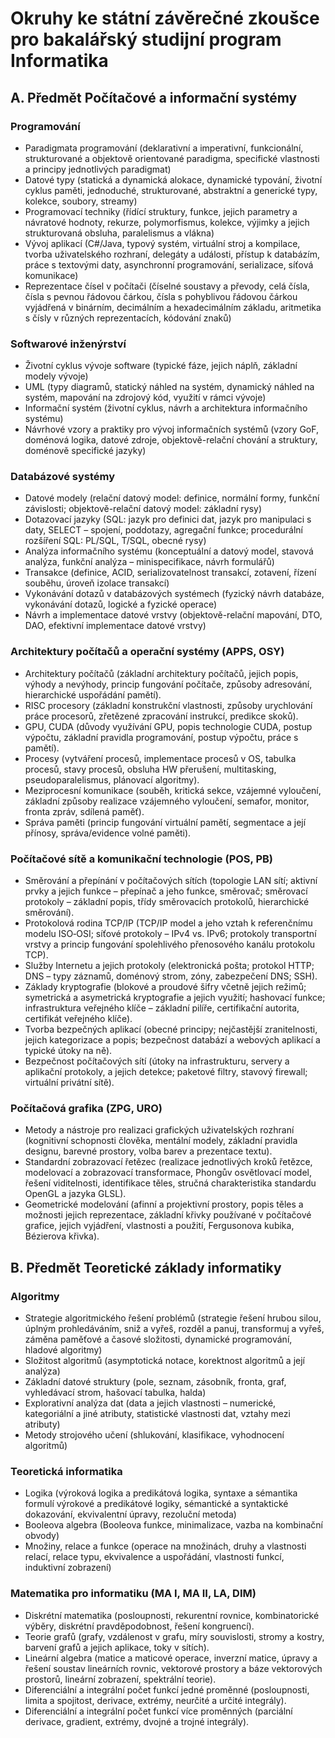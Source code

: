 # Okruhy ke státní závěrečné zkoušce pro bakalářský studijní program Informatika

## A. Předmět Počítačové a informační systémy

### Programování
- Paradigmata programování (deklarativní a imperativní, funkcionální, strukturované a objektově orientované paradigma, specifické vlastnosti a principy jednotlivých paradigmat)
- Datové typy (statická a dynamická alokace, dynamické typování, životní cyklus paměti, jednoduché, strukturované, abstraktní a generické typy, kolekce, soubory, streamy)
- Programovací techniky (řídící struktury, funkce, jejich parametry a návratové hodnoty, rekurze, polymorfismus, kolekce, výjimky a jejich strukturovaná obsluha, paralelismus a vlákna)
- Vývoj aplikací (C#/Java, typový systém, virtuální stroj a kompilace, tvorba uživatelského rozhraní, delegáty a události, přístup k databázím, práce s textovými daty, asynchronní programování, serializace, síťová komunikace)
- Reprezentace čísel v počítači (číselné soustavy a převody, celá čísla, čísla s pevnou řádovou čárkou, čísla s pohyblivou řádovou čárkou vyjádřená v binárním, decimálním a hexadecimálním základu, aritmetika s čísly v různých reprezentacích, kódování znaků)

### Softwarové inženýrství
- Životní cyklus vývoje software (typické fáze, jejich náplň, základní modely vývoje)
- UML (typy diagramů, statický náhled na systém, dynamický náhled na systém, mapování na zdrojový kód, využití v rámci vývoje)
- Informační systém (životní cyklus, návrh a architektura informačního systému)
- Návrhové vzory a praktiky pro vývoj informačních systémů (vzory GoF, doménová logika, datové zdroje, objektově-relační chování a struktury, doménově specifické jazyky)

### Databázové systémy
- Datové modely (relační datový model: definice, normální formy, funkční závislosti; objektově-relační datový model: základní rysy)
- Dotazovací jazyky (SQL: jazyk pro definici dat, jazyk pro manipulaci s daty, SELECT – spojení, poddotazy, agregační funkce; procedurální rozšíření SQL: PL/SQL, T/SQL, obecné rysy)
- Analýza informačního systému (konceptuální a datový model, stavová analýza, funkční analýza – minispecifikace, návrh formulářů)
- Transakce (definice, ACID, serializovatelnost transakcí, zotavení, řízení souběhu, úroveň izolace transakcí)
- Vykonávání dotazů v databázových systémech (fyzický návrh databáze, vykonávání dotazů, logické a fyzické operace)
- Návrh a implementace datové vrstvy (objektově-relační mapování, DTO, DAO, efektivní implementace datové vrstvy)

### Architektury počítačů a operační systémy (APPS, OSY)
- Architektury počítačů (základní architektury počítačů, jejich popis, výhody a nevýhody,
princip fungování počítače, způsoby adresování, hierarchické uspořádání pamětí).
- RISC procesory (základní konstrukční vlastnosti, způsoby urychlování práce procesorů,
zřetězené zpracování instrukcí, predikce skoků).
- GPU, CUDA (důvody využívání GPU, popis technologie CUDA, postup výpočtu, základní
pravidla programování, postup výpočtu, práce s pamětí).
- Procesy (vytváření procesů, implementace procesů v OS, tabulka procesů, stavy procesů,
obsluha HW přerušení, multitasking, pseudoparalelismus, plánovací algoritmy).
- Meziprocesní komunikace (souběh, kritická sekce, vzájemné vyloučení, základní způsoby
realizace vzájemného vyloučení, semafor, monitor, fronta zpráv, sdílená paměť).
- Správa paměti (princip fungování virtuální pamětí, segmentace a její přínosy,
správa/evidence volné paměti).

### Počítačové sítě a komunikační technologie (POS, PB)
- Směrování a přepínání v počítačových sítích (topologie LAN sítí; aktivní prvky a jejich funkce –
přepínač a jeho funkce, směrovač; směrovací protokoly – základní popis, třídy směrovacích
protokolů, hierarchické směrování).
- Protokolová rodina TCP/IP (TCP/IP model a jeho vztah k referenčnímu modelu ISO‐OSI; síťové
protokoly – IPv4 vs. IPv6; protokoly transportní vrstvy a princip fungování spolehlivého
přenosového kanálu protokolu TCP).
- Služby Internetu a jejich protokoly (elektronická pošta; protokol HTTP; DNS – typy záznamů,
doménový strom, zóny, zabezpečení DNS; SSH).
- Základy kryptografie (blokové a proudové šifry včetně jejich režimů; symetrická a asymetrická
kryptografie a jejich využití; hashovací funkce; infrastruktura veřejného klíče – základní pilíře,
certifikační autorita, certifikát veřejného klíče).
- Tvorba bezpečných aplikací (obecné principy; nejčastější zranitelnosti, jejich kategorizace a
popis; bezpečnost databází a webových aplikací a typické útoky na ně).
- Bezpečnost počítačových sítí (útoky na infrastrukturu, servery a aplikační protokoly, a jejich
detekce; paketové filtry, stavový firewall; virtuální privátní sítě).

### Počítačová grafika (ZPG, URO)
- Metody a nástroje pro realizaci grafických uživatelských rozhraní (kognitivní schopnosti
člověka, mentální modely, základní pravidla designu, barevné prostory, volba barev a
prezentace textu).
- Standardní zobrazovací řetězec (realizace jednotlivých kroků řetězce, modelovací a
zobrazovací transformace, Phongův osvětlovací model, řešení viditelnosti, identifikace těles,
stručná charakteristika standardu OpenGL a jazyka GLSL).
- Geometrické modelování (afinní a projektivní prostory, popis těles a možnosti jejich
reprezentace, základní křivky používané v počítačové grafice, jejich vyjádření, vlastnosti a
použití, Fergusonova kubika, Bézierova křivka).

## B. Předmět Teoretické základy informatiky

### Algoritmy
- Strategie algoritmického řešení problémů (strategie řešení hrubou silou, úplným prohledáváním, sniž a vyřeš, rozděl a panuj, transformuj a vyřeš, záměna paměťové a časové složitosti, dynamické programování, hladové algoritmy)
- Složitost algoritmů (asymptotická notace, korektnost algoritmů a její analýza)
- Základní datové struktury (pole, seznam, zásobník, fronta, graf, vyhledávací strom, hašovací tabulka, halda)
- Explorativní analýza dat (data a jejich vlastnosti – numerické, kategoriální a jiné atributy, statistické vlastnosti dat, vztahy mezi atributy)
- Metody strojového učení (shlukování, klasifikace, vyhodnocení algoritmů)

### Teoretická informatika
- Logika (výroková logika a predikátová logika, syntaxe a sémantika formulí výrokové a predikátové logiky, sémantické a syntaktické dokazování, ekvivalentní úpravy, rezoluční metoda)
- Booleova algebra (Booleova funkce, minimalizace, vazba na kombinační obvody)
- Množiny, relace a funkce (operace na množinách, druhy a vlastnosti relací, relace typu, ekvivalence a uspořádání, vlastnosti funkcí, induktivní zobrazení)

### Matematika pro informatiku (MA I, MA II, LA, DIM)
- Diskrétní matematika (posloupnosti, rekurentní rovnice, kombinatorické výběry, diskrétní
pravděpodobnost, řešení kongruencí).
- Teorie grafů (grafy, vzdálenost v grafu, míry souvislosti, stromy a kostry, barvení grafů a jejich
aplikace, toky v sítích).
- Lineární algebra (matice a maticové operace, inverzní matice, úpravy a řešení soustav
lineárních rovnic, vektorové prostory a báze vektorových prostorů, lineární zobrazení,
spektrální teorie).
- Diferenciální a integrální počet funkcí jedné proměnné (posloupnosti, limita a spojitost,
derivace, extrémy, neurčité a určité integrály).
- Diferenciální a integrální počet funkcí více proměnných (parciální derivace, gradient,
extrémy, dvojné a trojné integrály).

